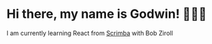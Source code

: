 Hi there, my name is Godwin! 👨🏾‍💻
===

I am currently learning React from [Scrimba](https://scrimba.com/learn/learnreact) with Bob Ziroll




<!--
**gmshiu/gmshiu** is a ✨ _special_ ✨ repository because its `README.md` (this file) appears on your GitHub profile.

Here are some ideas to get you started:

- 🔭 I’m currently working on ...
- 🌱 I’m currently learning ...
- 👯 I’m looking to collaborate on ...
- 🤔 I’m looking for help with ...
- 💬 Ask me about ...
- 📫 How to reach me: ...
- 😄 Pronouns: ...
- ⚡ Fun fact: ...
-->
